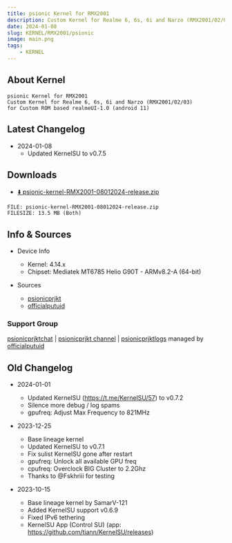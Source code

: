 ```yaml
---
title: psionic Kernel for RMX2001
description: Custom Kernel for Realme 6, 6s, 6i and Narzo (RMX2001/02/03)
date: 2024-01-08
slug: KERNEL/RMX2001/psionic
image: main.png
tags:
    - KERNEL
---
```


## About Kernel
```
psionic Kernel for RMX2001
Custom Kernel for Realme 6, 6s, 6i and Narzo (RMX2001/02/03)
for Custom ROM based realmeUI-1.0 (android 11)
```

## Latest Changelog
* 2024-01-08
  * Updated KernelSU to v0.7.5

## Downloads
* [⬇️ psionic-kernel-RMX2001-08012024-release.zip](https://sourceforge.net/projects/psionicprjkt/files/KERNEL/RMX2001/psionic-kernel-RMX2001-08012024-release.zip/download)

```
FILE: psionic-kernel-RMX2001-08012024-release.zip
FILESIZE: 13.5 MB (Both)
```

## Info & Sources
* Device Info
  * Kernel: 4.14.x
  * Chipset: Mediatek MT6785 Helio G90T - ARMv8.2-A (64-bit)

* Sources
  * [psionicprjkt](https://github.com/psionicprjkt)
  * [officialputuid](https://github.com/officialputuid)

### Support Group
[psionicprjktchat](https://t.me/psionicprjktchat) | [psionicprjkt channel](https://t.me/psionicprjkt) | [psionicprjktlogs](https://t.me/psionicprjktlogs) managed by [officialputuid](https://t.me/officialputuid)

## Old Changelog
* 2024-01-01
  * Updated KernelSU (https://t.me/KernelSU/57) to v0.7.2
  * Silence more debug / log spams
  * gpufreq: Adjust Max Frequency to 821MHz

* 2023-12-25
  * Base lineage kernel
  * Updated KernelSU to v0.7.1
  * Fix sulist KernelSU gone after restart
  * gpufreq: Unlock all available GPU freq
  * cpufreq: Overclock BIG Cluster to 2.2Ghz
  * Thanks to @Fskhriii for testing

* 2023-10-15
  * Base lineage kernel by SamarV-121
  * Added KernelSU support v0.6.9
  * Fixed IPv6 tethering
  * KernelSU App (Control SU) (app: https://github.com/tiann/KernelSU/releases)
